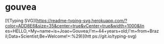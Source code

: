 # gouvea

[![Typing SVG](https://readme-typing-svg.herokuapp.com/?color=ADD8E6&size=35&center=true&vCenter=true&width=1000&lin es=HELLO,+My+name+is+Joao+Gouvea;I'm+44+years+old;I'm+from+Brazil;Data+Scientist;Be+Welcome!+:%29)](htt ps://git.io/typing-svg)
